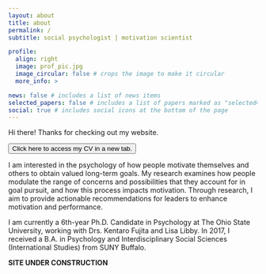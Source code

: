 ```yaml
---
layout: about
title: about
permalink: /
subtitle: social psychologist | motivation scientist

profile:
  align: right
  image: prof_pic.jpg
  image_circular: false # crops the image to make it circular
  more_info: >

news: false # includes a list of news items
selected_papers: false # includes a list of papers marked as "selected={true}"
social: true # includes social icons at the bottom of the page
---
```


Hi there! Thanks for checking out my website.

<form action="https://1drv.ms/w/c/2abc7184ed65f8c5/EVTFz5CeVO5KlgfDZStsYeABnUNy6sOH0rwAFrVKHohAkQ?e=wuRANp" method="get" target="_blank"><button type="submit">Click here to access my CV in a new tab.</button></form>


I am interested in the psychology of how people motivate themselves and others to obtain valued long-term goals. My research examines how people modulate the range of concerns and possibilities that they account for in goal pursuit, and how this process impacts motivation. Through research, I aim to provide actionable recommendations for leaders to enhance motivation and performance.

I am currently a 6th-year Ph.D. Candidate in Psychology at The Ohio State University, working with Drs. Kentaro Fujita and Lisa Libby. In 2017, I received a B.A. in Psychology and Interdisciplinary Social Sciences (International Studies) from SUNY Buffalo. 

**SITE UNDER CONSTRUCTION**


<!-- Write your biography here. Tell the world about yourself. Link to your favorite [subreddit](http://reddit.com). You can put a picture in, too. The code is already in, just name your picture `prof_pic.jpg` and put it in the `img/` folder.

Put your address / P.O. box / other info right below your picture. You can also disable any of these elements by editing `profile` property of the YAML header of your `_pages/about.md`. Edit `_bibliography/papers.bib` and Jekyll will render your [publications page](/al-folio/publications/) automatically.

Link to your social media connections, too. This theme is set up to use [Font Awesome icons](https://fontawesome.com/) and [Academicons](https://jpswalsh.github.io/academicons/), like the ones below. Add your Facebook, Twitter, LinkedIn, Google Scholar, or just disable all of them. -->
